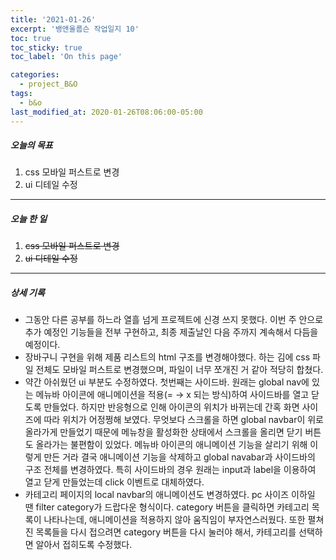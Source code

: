 ```yaml
---
title: '2021-01-26'
excerpt: '뱅앤올룹슨 작업일지 10'
toc: true
toc_sticky: true
toc_label: 'On this page'

categories:
  - project_B&O
tags:
  - b&o
last_modified_at: 2020-01-26T08:06:00-05:00
---
```


##### 오늘의 목표

1. css 모바일 퍼스트로 변경
2. ui 디테일 수정

---

##### 오늘 한 일

1. ~~css 모바일 퍼스트로 변경~~
2. ~~ui 디테일 수정~~

---

##### 상세 기록

- 그동안 다른 공부를 하느라 열흘 넘게 프로젝트에 신경 쓰지 못했다. 이번 주 안으로 추가 예정인 기능들을 전부 구현하고, 최종 제출날인 다음 주까지 계속해서 다듬을 예정이다.
- 장바구니 구현을 위해 제품 리스트의 html 구조를 변경해야했다. 하는 김에 css 파일 전체도 모바일 퍼스트로 변경했으며, 파일이 너무 쪼개진 거 같아 적당히 합쳤다.
- 약간 아쉬웠던 ui 부분도 수정하였다. 첫번째는 사이드바. 원래는 global nav에 있는 메뉴바 아이콘에 애니메이션을 적용(= → x 되는 방식)하여 사이드바를 열고 닫도록 만들었다. 하지만 반응형으로 인해 아이콘의 위치가 바뀌는데 간혹 화면 사이즈에 따라 위치가 어정쩡해 보였다. 무엇보다 스크롤을 하면 global navbar이 위로 올라가게 만들었기 때문에 메뉴창을 활성화한 상태에서 스크롤을 올리면 닫기 버튼도 올라가는 불편함이 있었다. 메뉴바 아이콘의 애니메이션 기능을 살리기 위해 이렇게 만든 거라 결국 애니메이션 기능을 삭제하고 global navabar과 사이드바의 구조 전체를 변경하였다. 특히 사이드바의 경우 원래는 input과 label을 이용하여 열고 닫게 만들었는데 click 이벤트로 대체하였다.
- 카테고리 페이지의 local navbar의 애니메이션도 변경하였다. pc 사이즈 이하일 땐 filter category가 드랍다운 형식이다. category 버튼을 클릭하면 카테고리 목록이 나타나는데, 애니메이션을 적용하지 않아 움직임이 부자연스러웠다. 또한 펼쳐진 목록들을 다시 접으려면 category 버튼을 다시 눌러야 해서, 카테고리를 선택하면 알아서 접히도록 수정했다.

<br />
